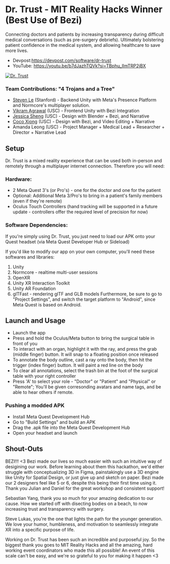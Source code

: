 # Dr. Trust - MIT Reality Hacks Winner (Best Use of Bezi)

Connecting doctors and patients by increasing transparency during difficult medical conversations (such as pre-surgery debriefs). Ultimately bolstering patient confidence in the medical system, and allowing healthcare to save more lives.

- Devpost:https://devpost.com/software/dr-trust
- YouTube: https://youtu.be/b7dJazhTQVk?si=TBphu_llmTRP2jBX

[![Dr. Trust](https://i.imgur.com/YiZk0xC.png)](https://youtu.be/b7dJazhTQVk?si=8fTEslpDUvDi1G-E "Dr. Trust")

### Team Contributions: "4 Trojans and a Tree"
- [Steven Le](https://www.linkedin.com/in/stevenle1337/) (Stanford) - Backend Unity with Meta's Presence Platform and Normcore's multiplayer solution.
- [Vikram Agrawal](https://www.linkedin.com/in/vikram-agrawal/) (USC) - Frontend Unity with Bezi Integration
- [Jessica Sheng](https://www.linkedin.com/in/jlsheng/) (USC) - Design with Blender + Bezi, and Narrative
- [Coco Xiong](https://www.linkedin.com/in/ziyuxiong-coco/) (USC) - Design with Bezi, and Video Editing + Narrative
- Amanda Leong (USC) - Project Manager + Medical Lead + Researcher + Director + Narrative Lead

## Setup

Dr. Trust is a mixed reality experience that can be used both in-person and remotely through a multiplayer internet connection.
Therefore you will need:

### Hardware:

- 2 Meta Quest 3's (or Pro's) - one for the doctor and one for the patient
- Optional: Additional Meta 3/Pro's to bring in a patient's family members (even if they're remote)
- Oculus Touch Controllers (hand tracking will be supported in a future update - controllers offer the required level of precision for now)

### Software Dependencies:

If you're simply using Dr. Trust, you just need to load our APK onto your Quest headset (via Meta Quest Developer Hub or Sideload)

If you'd like to modify our app on your own computer, you'll need these softwares and libraries:

1. Unity
2. Normcore - realtime multi-user sessions
3. OpenXR
4. Unity XR Interaction Toolkit
5. Unity AR Foundation
6. glTFast - rendering glTF and GLB models
   Furthermore, be sure to go to "Project Settings", and switch the target platform to "Android", since Meta Quest is based on Android.

## Launch and Usage

- Launch the app
- Press and hold the Oculus/Meta button to bring the surgical table in front of you
- To interact with an organ, highlight it with the ray, and press the grab (middle finger) button. It will snap to a floating position once released
- To annotate the body outline, cast a ray onto the body, then hit the trigger (index finger) button. It will paint a red line on the body
- To clear all annotations, select the trash bin at the foot of the surgical table with your right controller
- Press 'A' to select your role - "Doctor" or "Patient" and "Physical" or "Remote"; You'll be given corresonding avatars and name tags, and be able to hear others if remote.

### Pushing a modded APK

- Install Meta Quest Development Hub
- Go to "Build Settings" and build an APK
- Drag the .apk file into the Meta Quest Development Hub
- Open your headset and launch

## Shout-Outs

BEZI!!! <3 Bezi made our lives so much easier with such an intuitive way of desigining our work. Before learning about them this hackathon, we'd either struggle with conceptualizing 3D in Figma, painstakingly use a 3D engine like Unity for Spatial Design, or just give up and sketch on paper. Bezi made our 2 designers feel like 5 or 6, despite this being their first time using it. Thank you Julian and Daniel for the great workshop and consistent support!

Sebastian Yang, thank you so much for your amazing dedication to our cause. How we started off with disecting bodies on a beach, to now increasing trust and transparency with surgery.

Steve Lukas, you're the one that lights the path for the younger generation. We love your humor, humbleness, and motivation to seamlessly integrate XR into a specific purpose of life.

Working on Dr. Trust has been such an incredible and purposeful joy.
So the biggest thank you goes to MIT Reality Hacks and all the amazing, hard working event coordinators who made this all possible! An event of this scale can't be easy, and we're so grateful to you for making it happen <3
